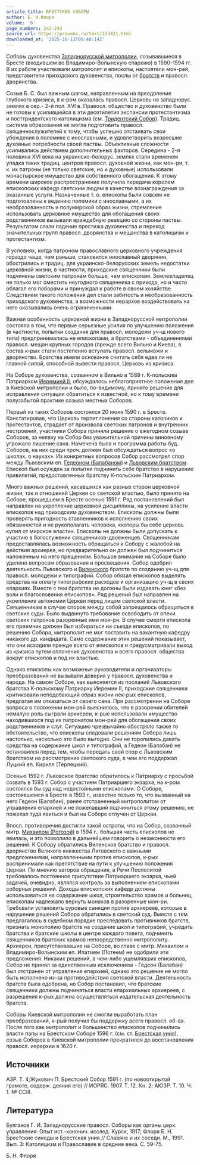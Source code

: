 ```yaml
---
article_title: БРЕСТСКИЕ СОБОРЫ
author: Б. Н.Флоря
volume: '6'
page_numbers: 242-243
source_url: https://pravenc.ru/text/153421.html
downloaded_at: '2025-10-13T09:48:14Z'
---
```


Соборы духовенства [Западнорусской митрополии](<https://pravenc.ru/text/Западнорусская митрополия.html>), созывавшиеся в Бресте (входившем во Владимиро-Волынскую епархию) в 1590-1594 гг. В их работе участвовали митрополит и епископы, настоятели мон-рей, представители приходского духовенства, послы от [братств](https://pravenc.ru/text/братств.html) и правосл. дворянства.

Созыв Б. С. был важным шагом, направленным на преодоление глубокого кризиса, в к-ром оказалась правосл. Церковь на западнорус. землях в сер.- 2-й пол. XVI в. Правосл. общество и духовенство были не готовы к усилившейся в эти десятилетия экспансии протестантизма и посттридентского католицизма (см. [Тридентский Собор](<https://pravenc.ru/text/Тридентский Собор.html>)). Традиц. система образования не могла подготовить правосл. священнослужителей к тому, чтобы успешно отстаивать свои убеждения в полемике с инославными, и удовлетворить возросшие духовные потребности своей паствы. Объективные сложности усиливались действием дополнительных факторов. Середина - 2-я половина XVI века на украинско-белорус. землях стали временем упадка таких традиц. центров правосл. духовной жизни, как мон-ри, т. к. их патроны (не только светские, но и духовные) использовали монастырское имущество для собственного обогащения. К этому времени широкое распространение получила передача королем епископских кафедр светским людям в качестве вознаграждения за оказанные услуги. Назначенные т. о. епископы были совсем не подготовлены к ведению полемики с инославными, а их необразованность и полумирской образ жизни, стремление использовать церковное имущество для обогащения своих родственников вызывали враждебную реакцию со стороны паствы. Результатом стали падение престижа духовенства и переход значительных групп правосл. дворянства и мещанства в католицизм и протестантизм.

В условиях, когда патроном православного церковного учреждения гораздо чаще, чем раньше, становился инославный дворянин, обострились и традиц. для украинско-белорусских земель недостатки церковной жизни, в частности, приходские священники были подчинены светским патронам больше, чем епископам. Землевладелец не только мог сместить неугодного священника с прихода, но и часто облагал его поборами и принуждал к работе в своем хозяйстве. Следствием такого положения дел стали забитость и необразованность приходского духовенства, а возможности иерархов воздействовать на него оказывались очень ограниченными.

Важная особенность церковной жизни в Западнорусской митрополии состояла в том, что первые серьезные усилия по улучшению положения (в частности, попытки создания для правосл. молодежи уч-щ нового типа) предпринимались не епископами, а братствами - объединениями правосл. мещан крупных городов (прежде всего Вильно и Киева), в состав к-рых стали постепенно вступать правосл. вельможи и дворянство. Братства имели основание считать себя едва ли не главной силой, способной вывести правосл. Церковь из кризиса.

На Соборе духовенства, созванном в Вильно в 1589 г. К-польским Патриархом [Иеремией II](<https://pravenc.ru/text/Иеремия II.html>), обсуждалось неблагоприятное положение дел в Киевской митрополии и было, по-видимому, принято решение для исправления ситуации обратиться к известной, но к тому времени полузабытой практике созыва местных Соборов.

Первый из таких Соборов состоялся 20 июня 1590 г. в Бресте. Констатировав, что Церковь терпит гонения со стороны католиков и протестантов, страдает от произвола светских патронов и внутренних нестроений, участники Собора приняли решение о ежегодном созыве Соборов, за неявку на Собор без уважительной причины виновному угрожало лишение сана. Намечена была и программа работы буд. Соборов, на них среди проч. должен был обсуждаться вопрос «о школах, о науках». Из конкретных вопросов Собор рассмотрел спор между Львовским еп. [Гедеоном (Балабаном)](<https://pravenc.ru/text/Гедеоном (Балабаном).html>) и [Львовским братством](<https://pravenc.ru/text/Львовским братством.html>). Епископ был осужден за попытки подчинить себе братство в нарушение привилегий, предоставленных братству К-польским Патриархом.

Много важных решений, касавшихся как разных сторон церковной жизни, так и отношений Церкви со светской властью, было принято на Соборе, прошедшем в Бресте осенью 1591 г. Ряд постановлений был направлен на укрепление церковной дисциплины, на усиление власти епископов над приходским духовенством. Епископы должны были проверять пригодность ставленников к исполнению своих обязанностей и не рукополагать человека, «которы бы себе церковь купил от мирское власти». Епископы не должны были допускать к участию в богослужении священников-двоеженцев. Священникам предоставлялась возможность обращаться к Собору с жалобой на действия архиерея, но предварительно он должен был подчиниться наложенным на него прещениям. Большое внимание на Соборе было уделено вопросам образования и просвещения. Собор одобрил деятельность Львовского и [Виленского](https://pravenc.ru/text/Виленского.html) братств по созданию уч-щ для правосл. молодежи и типографий. Собор обязал епископов выделять средства на оплату типографских расходов и организацию уч-щ в своих епархиях. Вместе с тем братства не должны были издавать книг «без воли и благословения епископов». Ряд решений был направлен на укрепление автономии Церкви перед лицом светской власти. Священникам в случае споров между собой запрещалось обращаться в светские суды. Было выдвинуто требование освободить от опеки светских патронов разоренные ими мон-ри. В случае смерти епископа его преемник должен был избираться на съезде епископов, по решению Собора, митрополит не мог поставить на вакантную кафедру никакого др. кандидата. Само содержание этих решений показывает, что они исходили прежде всего от епископов и предусматривали выход из кризиса путем сплочения духовенства и всего правосл. общества вокруг епископов и под их властью.

Однако епископы как возможные руководители и организаторы преобразований не вызывали доверия у правосл. духовенства и народа. На самом Соборе, как выясняется из посланий Львовского братства К-польскому Патриарху Иеремии II, приходские священники критиковали неподобающий образ жизни нек-рых епископов, предлагая им отказаться от своего сана. При рассмотрении на Соборе вопроса о положении мон-рей выяснилось, что в разорении обителей немалую роль сыграли архиереи, к-рые использовали имущество находившихся под их патронатом мон-рей для обогащения своих родственников и слуг. Ситуацию чрезвычайно обостряло также то обстоятельство, что епископы следовали решениям Собора лишь настолько, насколько это было выгодно. Они не торопились давать средства на содержание школ и типографий, а Гедеон (Балабан) не остановился перед тем, чтобы передать свой спор с Львовским братством на рассмотрение светского суда, в чем его поддержал Луцкий еп. Кирилл (Терлецкий).

Осенью 1592 г. Львовское братство обратилось к Патриарху с просьбой созвать в 1593 г. Собор с участием Патриаршего экзарха, на к-ром состоялся бы суд над недостойными епископами. О Соборе, состоявшемся в Бресте в 1593 г., известно только то, что вызванный на него Гедеон (Балабан), ранее отстраненный митрополитом от управления епархией и не пожелавший подчиниться этому решению, не пожелал туда явиться и был на Соборе отлучен от Церкви.

Впосл. противоречия достигли такой остроты, что на Собор, созванный митр. [Михаилом (Рогозой)](<https://pravenc.ru/text/Михаилом (Рогозой).html>) в 1594 г., бо́льшая часть епископов не явилась, и это позволило в дальнейшем говорить о незаконности его решений. К Собору обратились Виленское братство и правосл. дворянство Великого княжества Литовского с важными предложениями, направленными против епископов, к-рых воспринимали как препятствие на пути к улучшению положения Церкви. По мнению авторов обращения, в Речи Посполитой требовалось постоянное присутствие Патриаршего экзарха, чьей задачей, очевидно, являлся контроль за выполнением епископами соборных решений. Доходы епископских кафедр должны использоваться на содержание школ, строительство храмов и больниц, епископам надлежало вернуть монахов в разоренные мон-ри. Требовали установить суровые санкции против архиереев, которые в нарушение решений Собора обратились в светский суд. Вместе с тем предлагалось в судебном порядке преследовать противников братств, признать монополию братств на создание школ и типографий, учредить братства и братские школы в центре каждого повета, подчинить священников братских храмов непосредственно митрополиту. Архиереи, присутствовавшие на Соборе, во главе с митр. Михаилом и Владимиро-Волынским еп. Ипатием (Потеем) не одобрили эти предложения. Никаких решений, в чем-либо ущемлявших епископов, Собор не принял за единственным исключением - Гедеон (Балабан) был отстранен от управления епархией, однако это решение не могло быть исполнено из-за противодействия светской власти. Деятельность братств была одобрена, но Собор постановил, что братские священники должны подчиняться власти епархиальных архиереев, с разрешения к-рых должна осуществляться издательская деятельность братств.

Соборы Киевской митрополии не смогли выработать план преобразований, к-рый получил бы поддержку всего правосл. об-ва. После того как митрополит и большинство епископов подчинились власти папы на Брестском Соборе 1596 г. (см. ст. [Брестская уния](<https://pravenc.ru/text/Брестская уния.html>)), созыв Соборов в Киевской митрополии прекратился до восстановления правосл. иерархии в 1620 г.

## Источники

АЗР. Т. 4;Жукович П. Брестский Собор 1591 г. (по новооткрытой грамоте, содерж. деяния его) // ИОРЯС. 1907. Т. 12. Кн. 2; АЮЗР. Т. 10. Ч. 1. № CCIII.

## Литература

Булгаков Г. И. Западнорусские правосл. Соборы как органы церк. управления: Опыт ист.-канонич. исслед. Курск, 1917; Флоря Б. Н. Брестские синоды и Брестская уния // Славяне и их соседи. М., 1991. Вып. 3: Католицизм и Православие в средние века. С. 59-75.

Б. Н.  Флоря
